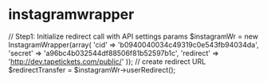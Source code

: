 # instagramwrapper

// Step1: Initialize redirect call with API settings params
$instagramWr = new InstagramWrapper(array(
    'cid'      => 'b0940040034c49319c0e543fb94034da',
    'secret'   => 'a96bc4b032544df88506f81b52597b1c',
    'redirect' => 'http://dev.tapetickets.com/public/'
));
// create redirect URL
$redirectTransfer = $instagramWr->userRedirect();

